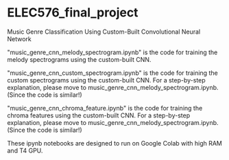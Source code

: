 # ELEC576_final_project
Music Genre Classification Using Custom-Built Convolutional Neural Network

"music_genre_cnn_melody_spectrogram.ipynb" is the code for training the melody spectrograms using the custom-built CNN.

"music_genre_cnn_custom_spectrogram.ipynb" is the code for training the custom spectrograms using the custom-built CNN. For a step-by-step explanation, please move to music_genre_cnn_melody_spectrogram.ipynb. (Since the code is similar!)

"music_genre_cnn_chroma_feature.ipynb" is the code for training the chroma features using the custom-built CNN. For a step-by-step explanation, please move to music_genre_cnn_melody_spectrogram.ipynb. (Since the code is similar!)

These ipynb notebooks are designed to run on Google Colab with high RAM and T4 GPU.
